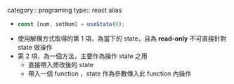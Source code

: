 category:: programing
type:: react
alias

- ```typescript
  const [num, setNum] = useState(0);
  ```
- 使用解構方式取得的第 1 項，為當下的 state，且為 **read-only** 不可直接針對 state 做操作
- 第 2 項，為一個方法，主要作為操作 state 之用
	- 直接帶入修改後的 state
	- 帶入一個 function ，state 作為參數傳入此 function 內操作